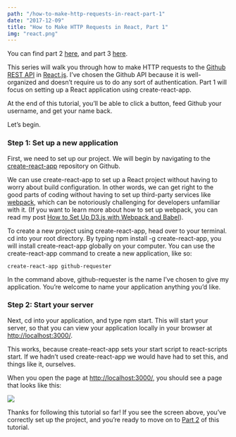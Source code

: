 ```yaml
---
path: "/how-to-make-http-requests-in-react-part-1"
date: "2017-12-09"
title: "How to Make HTTP Requests in React, Part 1"
img: "react.png"
---
```


You can find part 2 [here](https://medium.com/@MCapoz/tutorial-how-to-make-http-requests-in-react-part-2-4cfdba3ec65), and part 3 [here](https://medium.com/@MCapoz/tutorial-how-to-make-http-requests-in-react-part-3-daa6b31b66be).

This series will walk you through how to make HTTP requests to the [Github REST API](https://developer.github.com/v3/) in [React.js](https://reactjs.org/). I’ve chosen the Github API because it is well-organized and doesn’t require us to do any sort of authentication. Part 1 will focus on setting up a React application using create-react-app.

At the end of this tutorial, you’ll be able to click a button, feed Github your username, and get your name back.

Let’s begin.

### **Step 1: Set up a new application**

First, we need to set up our project. We will begin by navigating to the [create-react-app](https://github.com/facebookincubator/create-react-app) repository on Github.

We can use create-react-app to set up a React project without having to worry about build configuration. In other words, we can get right to the good parts of coding without having to set up third-party services like [webpack](https://webpack.js.org/), which can be notoriously challenging for developers unfamiliar with it. (If you want to learn more about how to set up webpack, you can read my post [How to Set Up D3.js with Webpack and Babel](https://code.likeagirl.io/how-to-set-up-d3-js-with-webpack-and-babel-7bd3f5e20df7)).

To create a new project using create-react-app, head over to your terminal. cd into your root directory. By typing npm install -g create-react-app, you will install create-react-app globally on your computer. You can use the create-react-app command to create a new application, like so:

    create-react-app github-requester

In the command above, github-requester is the name I’ve chosen to give my application. You’re welcome to name your application anything you’d like.

### Step 2: Start your server

Next, cd into your application, and type npm start. This will start your server, so that you can view your application locally in your browser at [http://localhost:3000/](http://localhost:3000/).

This works, because create-react-app sets your start script to react-scripts start. If we hadn’t used create-react-app we would have had to set this, and things like it, ourselves.

When you open the page at [http://localhost:3000/](http://localhost:3000/), you should see a page that looks like this:

![](https://cdn-images-1.medium.com/max/2878/1*WD68a43ZF_CtJYyagPmsEg.png)

Thanks for following this tutorial so far! If you see the screen above, you’ve correctly set up the project, and you’re ready to move on to [Part 2](http://maecapozzi.com/how-to-make-http-requests-part-2/) of this tutorial.
